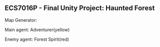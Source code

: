 ## ECS7016P - Final Unity Project: Haunted Forest
Map Generator:



Main agent: Adventurer(yellow)



Enemy agent: Forest Spirit(red)
